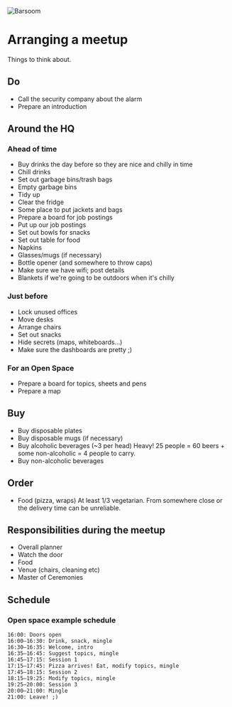 ![Barsoom](http://barsoom.se/barsoom.png)

# Arranging a meetup

Things to think about.

## Do

* Call the security company about the alarm
* Prepare an introduction


## Around the HQ

### Ahead of time

* Buy drinks the day before so they are nice and chilly in time
* Chill drinks
* Set out garbage bins/trash bags
* Empty garbage bins
* Tidy up
* Clear the fridge
* Some place to put jackets and bags
* Prepare a board for job postings
* Put up our job postings
* Set out bowls for snacks
* Set out table for food
* Napkins
* Glasses/mugs (if necessary)
* Bottle opener (and somewhere to throw caps)
* Make sure we have wifi; post details
* Blankets if we're going to be outdoors when it's chilly

### Just before

* Lock unused offices
* Move desks
* Arrange chairs
* Set out snacks
* Hide secrets (maps, whiteboards…)
* Make sure the dashboards are pretty ;)


### For an Open Space
* Prepare a board for topics, sheets and pens
* Prepare a map


## Buy

* Buy disposable plates
* Buy disposable mugs (if necessary)
* Buy alcoholic beverages (~3 per head)
  Heavy! 25 people = 60 beers + some non-alcoholic = 4 people to carry.
* Buy non-alcoholic beverages


## Order

* Food (pizza, wraps)
  At least 1/3 vegetarian.
  From somewhere close or the delivery time can be unreliable.

## Responsibilities during the meetup

* Overall planner
* Watch the door
* Food
* Venue (chairs, cleaning etc)
* Master of Ceremonies


## Schedule

### Open space example schedule

    16:00: Doors open
    16:00–16:30: Drink, snack, mingle
    16:30–16:35: Welcome, intro
    16:35–16:45: Suggest topics, mingle
    16:45–17:15: Session 1
    17:15–17:45: Pizza arrives! Eat, modify topics, mingle
    17:45–18:15: Session 2
    18:15–19:25: Modify topics, mingle
    19:25–20:00: Session 3
    20:00–21:00: Mingle
    21:00: Leave! ;)
